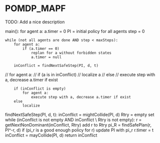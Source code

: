 # POMDP_MAPF

TODO: Add a nice description

main():
	for agent a:
		a.timer = 0
	PI = initial policy for all agents
	step = 0
		
	while (not all agents are done AND step < maxSteps):
		for agent a:
			if (a.timer == 0)
				replan for a without forbidden states
				a.timer = null
				
		inConflict = findNextSafeStep(PI, d, t)
		
//		for agent a:
//			if (a is in inConflict)
//				localize a
//			else
//				execute step with a, decrease a.timer if exist
				
		if (inConflict is empty)
			for agent a:
				execute step with a, decrease a.timer if exist
		else
			localize
			
findNextSafeStep(PI, d, t):
	inConflict = mightCollide(PI, d)
	Rtry = empty set
	while (inConflict is not empty AND inConflict \ Rtry is not empty):
		r = getNextNonDominant(inConflict, Rtry)
		add r to Rtry
		pi_R = findSafePlan(r, PI^-r, d)
		if (pi_r is a good enough policy for r)
			update PI with pi_r
			r.timer = t
			inConflict = mayCollide(PI, d)
	return inConflict